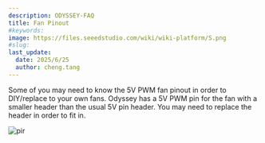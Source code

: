 ```yaml
---
description: ODYSSEY-FAQ
title: Fan Pinout
#keywords:
image: https://files.seeedstudio.com/wiki/wiki-platform/S.png
#slug:
last_update:
  date: 2025/6/25
  author: cheng.tang
---
```


Some of you may need to know the 5V PWM fan pinout in order to DIY/replace to your own fans. Odyssey has a 5V PWM pin for the fan with a smaller header than the usual 5V pin header. You may need to replace the header in order to fit in.

<p style={{textAlign: 'center'}}><img src="https://files.seeedstudio.com/wiki/ODYSSEY-X86J4105864/img/x86-fan.png" alt="pir" width={600} height="auto" /></p>
